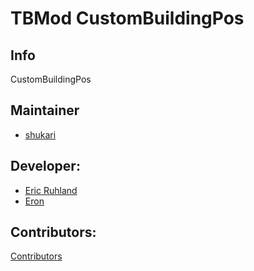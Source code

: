 # TBMod CustomBuildingPos
## Info
CustomBuildingPos

## Maintainer
- [shukari](https://github.com/shukari)

## Developer:
- [Eric Ruhland](https://github.com/Er1807)
- [Eron](https://github.com/E-for-Eron)

## Contributors:
[Contributors](https://github.com/TacticalBaconDevs/TBMod/graphs/contributors)
